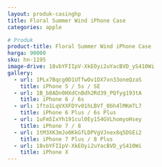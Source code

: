 ```yaml
---
layout: produk-casinghp
title: Floral Summer Wind iPhone Case
categories: apple

# Produk
product-title: Floral Summer Wind iPhone Case
harga: 90000
sku: hn-1195
image-drive: 18vbYFIIpV-XkEOyi2uYacBVD_yS410Wi
gallery:
  - url: 1PLx7Bqcg0D1UTfwOv1DX7xn33oneQzaS
    title: iPhone 5 / 5s / SE
  - url: 1B_b8ADn0HXdCnBdh2Rd39_PQfyg193tA
    title: iPhone 6 / 6s
  - url: 1fto1LqVXXFDYv01hLBVf_0bh4lMKmTL7
    title: iPhone 6 Plus / 6s Plus
  - url: 1uFm5IxYh191cul0Ey154GVLhomyoHsey
    title: iPhone 7 / 8
  - url: 1tM3XK3mJo0KkGfLDPVgVJnex8q5DSEi2
    title: iPhone 7 Plus / 8 Plus
  - url: 18vbYFIIpV-XkEOyi2uYacBVD_yS410Wi
    title: iPhone X
---
```

